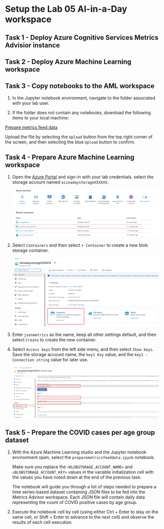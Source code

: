 # Setup the Lab 05 AI-in-a-Day workspace

## Task 1 - Deploy Azure Cognitive Services Metrics Advisior instance

## Task 2 - Deploy Azure Machine Learning workspace

## Task 3 - Copy notebooks to the AML workspace

1. In the Jupyter notebook environment, navigate to the folder associated with your lab user.

2. If the folder does not contain any notebooks, download the following items to your local machine:

[Prepare metrics feed data](https://solliancepublicdata.blob.core.windows.net/ai-in-a-day/lab-05/preparemetricsfeeddata.ipynb)

Upload the file by selecting the `Upload` button from the top right corner of the screen, and then selecting the blue `Upload` button to confirm. 

## Task 4 - Prepare Azure Machine Learning workspace

1. Open the [Azure Portal](https://portal.azure.com) and sign-in with your lab credentials. select the storage account named `aiinadaystorageXXXXXX`.

    ![Locate storage account in Azure Portal](../05-metrics-advisor/media/datastore-01.png)

2. Select `Containers` and then select `+ Container` to create a new blob storage container.

    ![Create new blob storage container](../05-metrics-advisor/media/datastore-02.png)

3. Enter `jsonmetrics` as the name, keep all other settings default, and then select `Create` to create the new container.

4.  Select `Access keys` from the left side menu, and then select `Show keys`. Save the storage account name, the `key1 Key` value, and the `key1 - Connection string` value for later use.

    ![Storage account name and key](../05-metrics-advisor/media/datastore-03.png)

## Task 5 - Prepare the COVID cases per age group dataset

1. With the Azure Machine Learning studio and the Jupyter notebook environment open, select the `preparemetricsfeeddata.ipynb` notebook.

   Make sure you replace the `<BLOBSTORAGE_ACCOUNT_NAME>` and `<BLOBSTORAGE_ACCOUNT_KEY>` values in the variable initialization cell with the values you have noted down at the end of the previous task.

   The notebook will guide you through a list of steps needed to prepare a time series-based dataset containing JSON files to be fed into the Metrics Advisor workspace. Each JSON file will contain daily data representing the count of COVID positive cases by age group.

2. Execute the notebook cell by cell (using either Ctrl + Enter to stay on the same cell, or Shift + Enter to advance to the next cell) and observe the results of each cell execution.